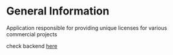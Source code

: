 # General Information

Application responsible for providing unique licenses for various commercial projects

check backend [here](https://github.com/Siterizer/licence-code-generator)